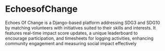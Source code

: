 # EchoesofChange
Echoes Of Change is a Django-based platform addressing SDG3 and SDG10 by matching volunteers with initiatives suited to their skills and interests. It features real-time impact score updates, a unique leaderboard to encourage participation, and timesheets for logging activities, enhancing community engagement and measuring social impact effectively
